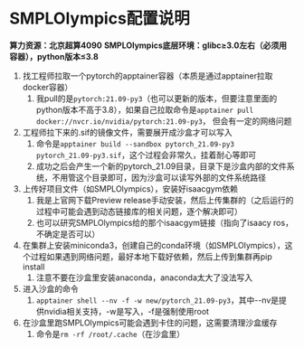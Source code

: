 # SMPLOlympics配置说明

**算力资源：北京超算4090**
**SMPLOlympics底层环境：glibc≥3.0左右（必须用容器），python版本≤3.8**

1. 找工程师拉取一个pytorch的apptainer容器（本质是通过apptainer拉取docker容器）
    1. 我pull的是`pytorch:21.09-py3`（也可以更新的版本，但要注意里面的python版本不高于3.8），如果自己拉取命令是`apptainer pull docker://nvcr.io/nvidia/pytorch:21.09-py3`， 但会有一定的网络问题
2. 工程师拉下来的.sif的镜像文件，需要展开成沙盒才可以写入
    1. 命令是`apptainer build --sandbox pytorch_21.09-py3 pytorch_21.09-py3.sif`，这个过程会非常久，挂着耐心等即可
    1. 成功之后会产生一个新的pytorch_21.09目录，目录下是沙盒内部的文件系统，不用管这个目录即可，因为沙盒可以读写外部的文件系统路径
3. 上传好项目文件（如SMPLOlympics），安装好isaacgym依赖
    1. 我是上官网下载Preview release手动安装，然后上传集群的（之后运行的过程中可能会遇到动态链接库的相关问题，逐个解决即可）
    1. 也可以研究SMPLOlympics给的那个isaacgym链接（指向了isaacy ros，不确定是否可以）
4. 在集群上安装miniconda3，创建自己的conda环境（如SMPLOlympics），这个过程如果遇到网络问题，最好本地下载好依赖，然后上传到集群再pip install
    1. 注意不要在沙盒里安装anaconda，anaconda太大了没法写入
5. 进入沙盒的命令
    1. `apptainer shell --nv -f -w new/pytorch_21.09-py3`，其中--nv是提供nvidia相关支持，-w是写入，-f是强制使用root
6. 在沙盒里跑SMPLOlympics可能会遇到卡住的问题，这需要清理沙盒缓存
    1. 命令是`rm -rf /root/.cache`（在沙盒里）